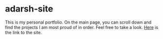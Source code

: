 # adarsh-site
This is my personal portfolio. On the main page, you can scroll down and find the projects I am most proud of in order. Feel free to take a look.
[Here](https://adarsh249.github.io/adarsh-site/d) is the link to the site.
